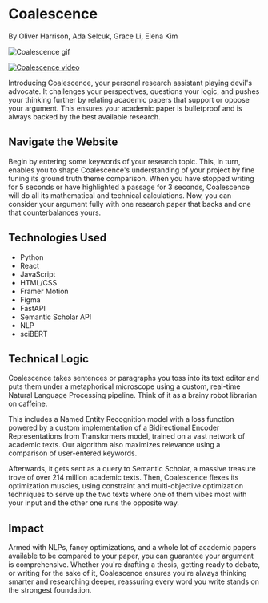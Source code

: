 # Coalescence

By Oliver Harrison, Ada Selcuk, Grace Li, Elena Kim

![Coalescence gif](https://github.com/user-attachments/assets/175bdf7b-6e45-45c7-b0b5-114a25692b5f)

[![Coalescence video](https://img.youtube.com/vi/S_0TI4TcFo0&ab/0.jpg)](https://www.youtube.com/watch?v=S_0TI4TcFo0&ab)

Introducing Coalescence, your personal research assistant playing devil's advocate. It challenges your perspectives, questions your logic, and pushes your thinking further by relating academic papers that support or oppose your argument. This ensures your academic paper is bulletproof and is always backed by the best available research. 

## Navigate the Website

Begin by entering some keywords of your research topic. This, in turn, enables you to shape Coalescence's understanding of your project by fine tuning its ground truth theme comparison. When you have stopped writing for 5 seconds or have highlighted a passage for 3 seconds, Coalescence will do all its mathematical and technical calculations. Now, you can consider your argument fully with one research paper that backs and one that counterbalances yours.

## Technologies Used

- Python
- React
- JavaScript
- HTML/CSS
- Framer Motion
- Figma
- FastAPI
- Semantic Scholar API
- NLP
- sciBERT

## Technical Logic

Coalescence takes sentences or paragraphs you toss into its text editor and puts them under a metaphorical microscope using a custom, real-time Natural Language Processing pipeline. Think of it as a brainy robot librarian on caffeine.

This includes a Named Entity Recognition model with a loss function powered by a custom implementation of a Bidirectional Encoder Representations from Transformers model, trained on a vast network of academic texts. Our algorithm also maximizes relevance using a comparison of user-entered keywords. 

Afterwards, it gets sent as a query to Semantic Scholar, a massive treasure trove of over 214 million academic texts. Then, Coalescence flexes its optimization muscles, using constraint and multi-objective optimization techniques to serve up the two texts where one of them vibes most with your input and the other one runs the opposite way. 

## Impact

Armed with NLPs, fancy optimizations, and a whole lot of academic papers available to be compared to your paper, you can guarantee your argument is comprehensive. Whether you're drafting a thesis, getting ready to debate, or writing for the sake of it, Coalescence ensures you're always thinking smarter and researching deeper, reassuring every word you write stands on the strongest foundation.

